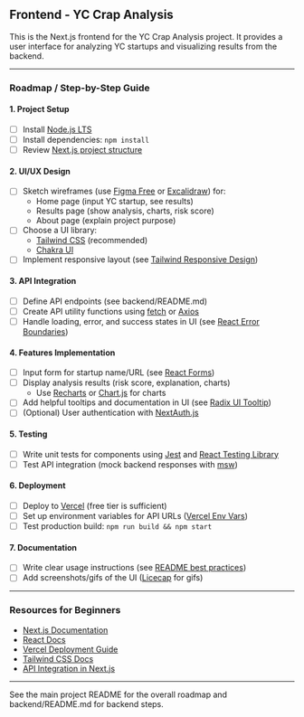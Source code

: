 ## Frontend - YC Crap Analysis

This is the Next.js frontend for the YC Crap Analysis project. It provides a user interface for analyzing YC startups and visualizing results from the backend.

---

### Roadmap / Step-by-Step Guide

#### 1. Project Setup
- [ ] Install [Node.js LTS](https://nodejs.org/en/download/)
- [ ] Install dependencies: `npm install`
- [ ] Review [Next.js project structure](https://nextjs.org/docs/app/building-your-application/routing)

#### 2. UI/UX Design
- [ ] Sketch wireframes (use [Figma Free](https://www.figma.com/) or [Excalidraw](https://excalidraw.com/)) for:
	- Home page (input YC startup, see results)
	- Results page (show analysis, charts, risk score)
	- About page (explain project purpose)
- [ ] Choose a UI library:
	- [Tailwind CSS](https://tailwindcss.com/docs/guides/nextjs) (recommended)
	- [Chakra UI](https://chakra-ui.com/getting-started)
- [ ] Implement responsive layout (see [Tailwind Responsive Design](https://tailwindcss.com/docs/responsive-design))

#### 3. API Integration
- [ ] Define API endpoints (see backend/README.md)
- [ ] Create API utility functions using [fetch](https://developer.mozilla.org/en-US/docs/Web/API/Fetch_API) or [Axios](https://axios-http.com/docs/intro)
- [ ] Handle loading, error, and success states in UI (see [React Error Boundaries](https://react.dev/reference/react/Component#catching-rendering-errors-with-an-error-boundary))

#### 4. Features Implementation
- [ ] Input form for startup name/URL (see [React Forms](https://react.dev/learn/sharing-state-between-components#passing-data-deeply-with-context))
- [ ] Display analysis results (risk score, explanation, charts)
	- Use [Recharts](https://recharts.org/en-US/) or [Chart.js](https://www.chartjs.org/docs/latest/) for charts
- [ ] Add helpful tooltips and documentation in UI (see [Radix UI Tooltip](https://www.radix-ui.com/primitives/docs/components/tooltip))
- [ ] (Optional) User authentication with [NextAuth.js](https://next-auth.js.org/getting-started/introduction)

#### 5. Testing
- [ ] Write unit tests for components using [Jest](https://jestjs.io/docs/getting-started) and [React Testing Library](https://testing-library.com/docs/react-testing-library/intro/)
- [ ] Test API integration (mock backend responses with [msw](https://mswjs.io/))

#### 6. Deployment
- [ ] Deploy to [Vercel](https://vercel.com/docs/concepts/projects/overview) (free tier is sufficient)
- [ ] Set up environment variables for API URLs ([Vercel Env Vars](https://vercel.com/docs/concepts/projects/environment-variables))
- [ ] Test production build: `npm run build && npm start`

#### 7. Documentation
- [ ] Write clear usage instructions (see [README best practices](https://www.makeareadme.com/))
- [ ] Add screenshots/gifs of the UI ([Licecap](https://www.cockos.com/licecap/) for gifs)

---

### Resources for Beginners
- [Next.js Documentation](https://nextjs.org/docs)
- [React Docs](https://react.dev/learn)
- [Vercel Deployment Guide](https://vercel.com/docs)
- [Tailwind CSS Docs](https://tailwindcss.com/docs)
- [API Integration in Next.js](https://nextjs.org/docs/pages/building-your-application/data-fetching)

---

See the main project README for the overall roadmap and backend/README.md for backend steps.

